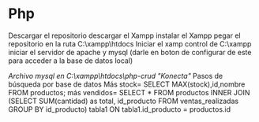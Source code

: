 # Php

Descargar el repositorio 
descargar el Xampp
instalar el Xampp
pegar el repositorio en la ruta C:\xampp\htdocs
Iniciar el xamp control de C:\xampp
iniciar el servidor de apache y mysql (darle en boton de configurar de este para acceder a la base de datos local)

*Archivo mysql en C:\xampp\htdocs\php-crud  "Konecta"*
Pasos de búsqueda por base de datos
Más stock= SELECT MAX(stock),id,nombre FROM productos;
más vendidos= SELECT * FROM productos INNER JOIN (SELECT SUM(cantidad) as total, id_producto FROM ventas_realizadas  GROUP BY id_producto) tabla1 ON tabla1.id_producto = productos.id
